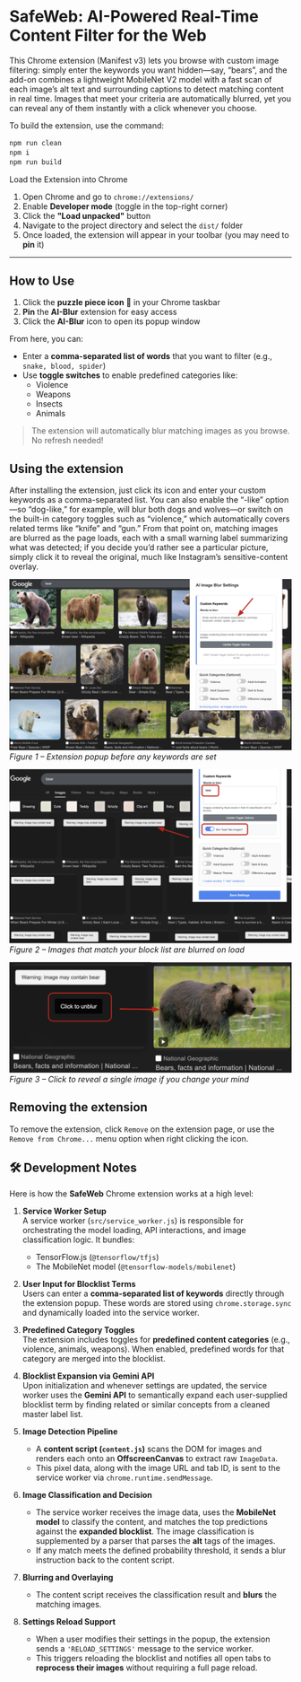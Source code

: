 # SafeWeb: AI-Powered Real-Time Content Filter for the Web

This Chrome extension (Manifest v3) lets you browse with custom image filtering: simply enter the keywords you want hidden—say, “bears”, and the add-on combines a lightweight MobileNet V2 model with a fast scan of each image’s alt text and surrounding captions to detect matching content in real time. Images that meet your criteria are automatically blurred, yet you can reveal any of them instantly with a click whenever you choose.

To build the extension, use the command:

```sh
npm run clean
npm i
npm run build
```

Load the Extension into Chrome

1. Open Chrome and go to `chrome://extensions/`
2. Enable **Developer mode** (toggle in the top-right corner)
3. Click the **"Load unpacked"** button
4. Navigate to the project directory and select the `dist/` folder
5. Once loaded, the extension will appear in your toolbar (you may need to **pin** it)

---

## How to Use

1. Click the **puzzle piece icon** 🧩 in your Chrome taskbar
2. **Pin** the **AI-Blur** extension for easy access
3. Click the **AI-Blur** icon to open its popup window

From here, you can:

- Enter a **comma-separated list of words** that you want to filter (e.g., `snake, blood, spider`)
- Use **toggle switches** to enable predefined categories like:
  - Violence
  - Weapons
  - Insects
  - Animals

> The extension will automatically blur matching images as you browse. No refresh needed!



Using the extension
----
After installing the extension, just click its icon and enter your custom keywords as a comma-separated list. You can also enable the “-like” option—so “dog-like,” for example, will blur both dogs and wolves—or switch on the built-in category toggles such as “violence,” which automatically covers related terms like “knife” and “gun.” From that point on, matching images are blurred as the page loads, each with a small warning label summarizing what was detected; if you decide you’d rather see a particular picture, simply click it to reveal the original, much like Instagram’s sensitive-content overlay.

![BeforeUsing](./before_.png "Before using")
*Figure&nbsp;1 – Extension popup before any keywords are set*

![AfterUsing](./after_.png "After using")
*Figure&nbsp;2 – Images that match your block list are blurred on load*

![Unblur](./unblur_.png "Unblur")
*Figure&nbsp;3 – Click to reveal a single image if you change your mind*

Removing the extension
----
To remove the extension, click `Remove` on the extension page, or use the `Remove from Chrome...` menu option when right clicking the icon.

## 🛠️ Development Notes

Here is how the **SafeWeb** Chrome extension works at a high level:

1. **Service Worker Setup**  
   A service worker (`src/service_worker.js`) is responsible for orchestrating the model loading, API interactions, and image classification logic. It bundles:
   - TensorFlow.js (`@tensorflow/tfjs`)
   - The MobileNet model (`@tensorflow-models/mobilenet`)  
   

2. **User Input for Blocklist Terms**  
   Users can enter a **comma-separated list of keywords** directly through the extension popup. These words are stored using `chrome.storage.sync` and dynamically loaded into the service worker.

3. **Predefined Category Toggles**  
   The extension includes toggles for **predefined content categories** (e.g., violence, animals, weapons). When enabled, predefined words for that category are merged into the blocklist.

4. **Blocklist Expansion via Gemini API**  
   Upon initialization and whenever settings are updated, the service worker uses the **Gemini API** to semantically expand each user-supplied blocklist term by finding related or similar concepts from a cleaned master label list.

5. **Image Detection Pipeline**
   - A **content script (`content.js`)** scans the DOM for images and renders each onto an **OffscreenCanvas** to extract raw `ImageData`.
   - This pixel data, along with the image URL and tab ID, is sent to the service worker via `chrome.runtime.sendMessage`.

6. **Image Classification and Decision**
   - The service worker receives the image data, uses the **MobileNet model** to classify the content, and matches the top predictions against the **expanded blocklist**. The image classification is supplemented by a parser that parses the **alt** tags of the images.
   - If any match meets the defined probability threshold, it sends a blur instruction back to the content script.

7. **Blurring and Overlaying**
   - The content script receives the classification result and **blurs** the matching images.


8. **Settings Reload Support**
   - When a user modifies their settings in the popup, the extension sends a `'RELOAD_SETTINGS'` message to the service worker.
   - This triggers reloading the blocklist and notifies all open tabs to **reprocess their images** without requiring a full page reload.


